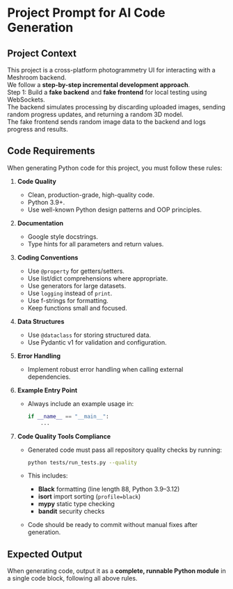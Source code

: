 # Project Prompt for AI Code Generation

## Project Context

This project is a cross-platform photogrammetry UI for interacting with a Meshroom backend.  
We follow a **step-by-step incremental development approach**.  
Step 1: Build a **fake backend** and **fake frontend** for local testing using WebSockets.  
The backend simulates processing by discarding uploaded images, sending random progress updates, and returning a random 3D model.  
The fake frontend sends random image data to the backend and logs progress and results.  

## Code Requirements

When generating Python code for this project, you must follow these rules:

1. **Code Quality**
   - Clean, production-grade, high-quality code.
   - Python 3.9+.
   - Use well-known Python design patterns and OOP principles.

2. **Documentation**
   - Google style docstrings.
   - Type hints for all parameters and return values.

3. **Coding Conventions**
   - Use `@property` for getters/setters.
   - Use list/dict comprehensions where appropriate.
   - Use generators for large datasets.
   - Use `logging` instead of `print`.
   - Use f-strings for formatting.
   - Keep functions small and focused.

4. **Data Structures**
   - Use `@dataclass` for storing structured data.
   - Use Pydantic v1 for validation and configuration.

5. **Error Handling**
   - Implement robust error handling when calling external dependencies.

6. **Example Entry Point**
   - Always include an example usage in:

     ```python
     if __name__ == "__main__":
         ...
     ```

7. **Code Quality Tools Compliance**
   - Generated code must pass all repository quality checks by running:

     ```bash
     python tests/run_tests.py --quality
     ```

   - This includes:
     - **Black** formatting (line length 88, Python 3.9–3.12)
     - **isort** import sorting (`profile=black`)
     - **mypy** static type checking
     - **bandit** security checks

   - Code should be ready to commit without manual fixes after generation.

## Expected Output

When generating code, output it as a **complete, runnable Python module** in a single code block, following all above rules.
